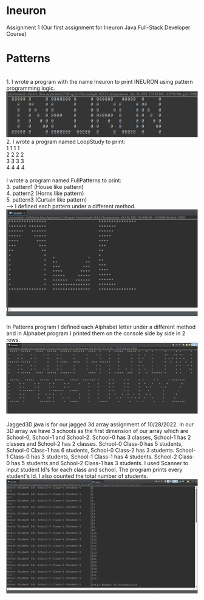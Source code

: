 # Ineuron

Assignment 1 (Our first assignment for Ineuron Java Full-Stack Developer Course)

# Patterns </br>
</br>
1. I wrote a program with the name Ineuron to print INEURON using pattern programming logic. </br>
<img src="https://github.com/ErdenCT/Ineuron/blob/main/2022-10-26.png?raw=true" />
</br>
2. I wrote a program named LoopStudy to print: </br>
1 1 1 1 </br>
2 2 2 2 </br>
3 3 3 3 </br>
4 4 4 4 </br>
</br>
I wrote a program named FullPatterns to print:</br>
3. pattern1 (House like pattern)</br>
4. pattern2 (Horns like pattern)</br>
5. pattern3 (Curtain like pattern)</br>
--> I defined each pattern under a different method.</br>
<img src="https://github.com/ErdenCT/Ineuron/blob/main/2022-10-30%20(2).png?raw=true" /></br>
</br>
In Patterns program I defined each Alphabet letter under a different method and in Alphabet program I printed them on the console side by side in 2 rows.</br>
<img src="https://github.com/ErdenCT/Ineuron/blob/main/Alphabe1t.png?raw=true" /></br>
</br>
Jagged3D.java is for our jagged 3d array assignment of 10/28/2022. In our 3D array we have 3 schools as the first dimension of our array which are School-0, School-1 and School-2. School-0 has 3 classes, School-1 has 2 classes and School-2 has 2 classes. School-0 Class-0 has 5 students, School-0 Class-1 has 6 students, School-0 Class-2 has 3 students. School-1 Class-0 has 3 students, School-1 Class-1 has 4 students. School-2 Class-0 has 5 students and School-2 Class-1 has 3 students. I used Scanner to input student Id's for each class and school. The program prints every student's Id. I also counted the total number of students. </br>
<img src="https://github.com/ErdenCT/Ineuron/blob/main/Jagged3DArray.png?raw=true" /></br>

